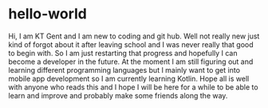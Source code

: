 # hello-world
Hi, I am KT Gent and I am new to coding and git hub. Well not really new just kind of forgot about it after leaving school and I was never really that good to begin with. So I am just restarting that progress and hopefully I can become a developer in the future.  At the moment I am still figuring out and learning different programming languages but I mainly want to get into mobile app development so I am currently learning Kotlin.
Hope all is well with anyone who reads this and I hope I will be here for a while to be able to learn and improve and probably make some friends along the way. 
